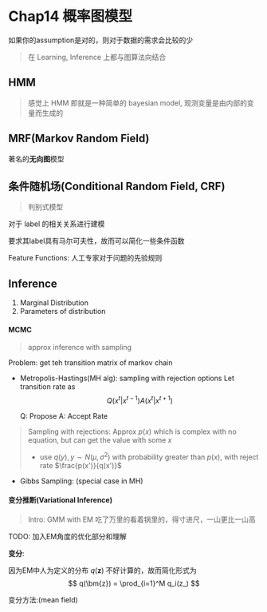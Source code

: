 # Chap14 概率图模型

如果你的assumption是对的，则对于数据的需求会比较的少
> 在 Learning, Inference 上都与图算法向结合

## HMM

> 感觉上 HMM 即就是一种简单的 bayesian model, 观测变量是由内部的变量而生成的

## MRF(Markov Random Field)

著名的**无向图**模型

## 条件随机场(Conditional Random Field, CRF)

> 判别式模型

对于 label 的相关关系进行建模

要求其label具有马尔可夫性，故而可以简化一些条件函数

Feature Functions: 人工专家对于问题的先验规则

## Inference

1. Marginal Distribution
2. Parameters of distribution

#### MCMC

> approx inference with sampling 

Problem: get teh transition matrix of markov chain
- Metropolis-Hastings(MH alg): sampling with rejection options
    Let transition rate as 
    $$
        Q(x^t|x^{t-1})A(x^t|x^{t+1})
    $$
    
    Q: Propose
    A: Accept Rate

> Sampling with rejections:
> Approx $p(x)$ which is complex with no equation, but can get the value with some $x$
> - use $q(y), y\sim N(\mu, \sigma^2)$ with probability greater than $p(x)$, with reject rate $\frac{p(x')}{q(x')}$ 

- Gibbs Sampling: (special case in MH)

#### 变分推断(Variational Inference)

> Intro: GMM with EM
> 吃了万里的看着锅里的，得寸进尺，一山更比一山高

TODO: 加入EM角度的优化部分和理解

**变分**:

因为EM中人为定义的分布 $q(\bm{z})$ 不好计算的，故而简化形式为
$$
    q(\bm{z}) = \prod_{i=1}^M q_i(z_)
$$

变分方法:(mean field)